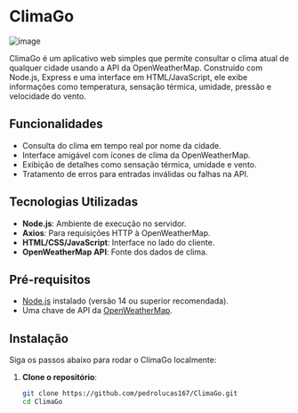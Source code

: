 # ClimaGo

![image](https://github.com/user-attachments/assets/0adc087f-3f31-40e9-a77b-1f2317c3caa7)
 

ClimaGo é um aplicativo web simples que permite consultar o clima atual de qualquer cidade usando a API da OpenWeatherMap. Construído com Node.js, Express e uma interface em HTML/JavaScript, ele exibe informações como temperatura, sensação térmica, umidade, pressão e velocidade do vento.

## Funcionalidades
- Consulta do clima em tempo real por nome da cidade.
- Interface amigável com ícones de clima da OpenWeatherMap.
- Exibição de detalhes como sensação térmica, umidade e vento.
- Tratamento de erros para entradas inválidas ou falhas na API.

## Tecnologias Utilizadas
- **Node.js**: Ambiente de execução no servidor.
- **Axios**: Para requisições HTTP à OpenWeatherMap.
- **HTML/CSS/JavaScript**: Interface no lado do cliente.
- **OpenWeatherMap API**: Fonte dos dados de clima.

## Pré-requisitos
- [Node.js](https://nodejs.org/) instalado (versão 14 ou superior recomendada).
- Uma chave de API da [OpenWeatherMap](https://openweathermap.org/).

## Instalação
Siga os passos abaixo para rodar o ClimaGo localmente:

1. **Clone o repositório**:
   ```bash
   git clone https://github.com/pedrolucas167/ClimaGo.git
   cd ClimaGo
